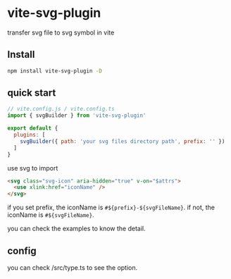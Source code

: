 # vite-svg-plugin

transfer svg file to svg symbol in vite

## Install

```bash
npm install vite-svg-plugin -D
```

## quick start

```js
// vite.config.js / vite.config.ts
import { svgBuilder } from 'vite-svg-plugin'

export default {
  plugins: [
    svgBuilder({ path: 'your svg files directory path', prefix: '' })
  ]
}
```

use svg to import

```html
<svg class="svg-icon" aria-hidden="true" v-on="$attrs">
  <use xlink:href="iconName" />
</svg>
```

if you set prefix, the iconName is `#${prefix}-${svgFileName}`. if not, the iconName is `#${svgFileName}`.

you can check the examples to know the detail.

## config

you can check /src/type.ts to see the option.

